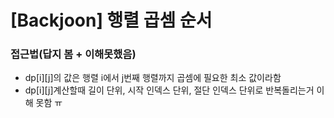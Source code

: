 # [Backjoon] 행렬 곱셈 순서

### 접근법(답지 봄 + 이해못했음)

-   dp[i][j]의 값은 행렬 i에서 j번째 행렬까지 곱셈에 필요한 최소 값이라함
-   dp[i][j]계산할때 길이 단위, 시작 인덱스 단위, 절단 인덱스 단위로 반복돌리는거 이해 못함 ㅠ
